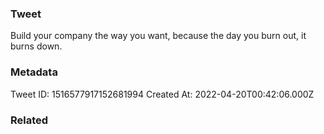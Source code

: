 ### Tweet
Build your company the way you want, because the day you burn out, it burns down.

### Metadata
Tweet ID: 1516577917152681994
Created At: 2022-04-20T00:42:06.000Z

### Related

